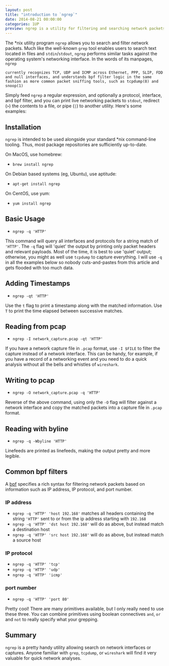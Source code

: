 ```yaml
---
layout: post
title: "introduction to `ngrep`"
date: 2014-08-21 00:00:00
categories: 1UP
preview: ngrep is a utility for filtering and searching network packets
---
```


The *nix utility program `ngrep` allows you to search and filter network packets. Much like the well-known `grep` tool enables users to search text located in files and `stdin`/`stdout`, `ngrep` performs similar tasks against the operating system's networking interface. In the words of its manpages, `ngrep`

	currently recognizes TCP, UDP and ICMP across Ethernet, PPP, SLIP, FDD and null interfaces, and understands bpf filter logic in the same fashion as more common packet sniffing tools, such as tcpdump(8) and snoop(1)
	
Simply feed `ngrep` a regular expression, and optionally a protocol, interface, and bpf filter, and you can print live networking packets to `stdout`, redirect (`>`) the contents to a file, or pipe (`|`) to another utility. Here's some examples:

## Installation
`ngrep` is intended to be used alongside your standard *nix command-line tooling. Thus, most package repositories are sufficiently up-to-date.

On MacOS, use homebrew:
- `brew install ngrep`

On Debian based systems (eg, Ubuntu), use aptitude:
- `apt-get install ngrep`

On CentOS, use yum:
- `yum install ngrep`

## Basic Usage
- `ngrep -q 'HTTP'`

This command will query all interfaces and protocols for a string match of `'HTTP'`. The `-q` flag will 'quiet' the output by printing only packet headers and relevant payloads. Most of the time, it is best to use 'quiet' output; otherwise, you might as well use `tcpdump` to capture everything. I will use `-q` in all the examples below so nobody cuts-and-pastes from this article and gets flooded with too much data.

## Adding Timestamps
- `ngrep -qt 'HTTP'`

Use the `t` flag to print a timestamp along with the matched information. Use `T` to print the time elapsed between successive matches.

## Reading from pcap
- `ngrep -I network_capture.pcap -qt 'HTTP'`

If you have a network capture file in `.pcap` format, use `-I $FILE` to filter the capture instead of a network interface. This can be handy, for example, if you have a record of a networking event and you need to do a quick analysis without all the bells and whistles of `wireshark`.

## Writing to pcap
- `ngrep -O network_capture.pcap -q 'HTTP'`

Reverse of the above command, using only the `-O` flag will filter against a network interface and copy the matched packets into a capture file in `.pcap` format.

## Reading with byline
- `ngrep -q -Wbyline 'HTTP'`

Linefeeds are printed as linefeeds, making the output pretty and more legible.

## Common bpf filters
A [bpf](http://biot.com/capstats/bpf.html) specifies a rich syntax for filtering network packets based on information such as IP address, IP protocol, and port number.

### IP address

- `ngrep -q 'HTTP' 'host 192.168'` matches all headers containing the string `'HTTP'` sent to or from the ip address starting with `192.168`
- `ngrep -q 'HTTP' 'dst host 192.168'` will do as above, but instead match a destination host
- `ngrep -q 'HTTP' 'src host 192.168'` will do as above, but instead match a source host

### IP protocol

- `ngrep -q 'HTTP' 'tcp'`
- `ngrep -q 'HTTP' 'udp'`
- `ngrep -q 'HTTP' 'icmp'`

### port number

- `ngrep -q 'HTTP' 'port 80'`

Pretty cool! There are many primitives available, but I only really need to use these three. You can combine primitives using boolean connectives `and`, `or` and `not` to really specify what your grepping.

## Summary
`ngrep` is a pretty handy utility allowing search on network interfaces or captures. Anyone familiar with `grep`, `tcpdump`, or `wireshark` will find it very valuable for quick network analyses.

